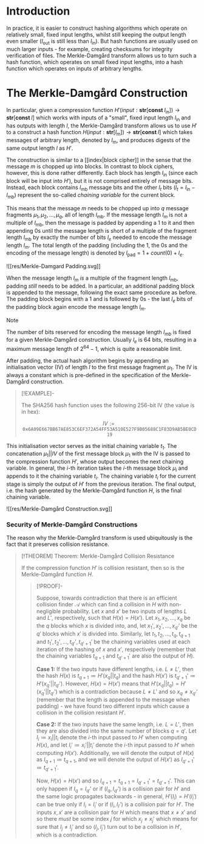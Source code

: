 # Introduction

In practice, it is easier to construct hashing algorithms which operate on relatively small, fixed input lengths, whilst still keeping the output length even smaller ($l_{\text{out}}$ is still less than $l_{\text{in}}$). But hash functions are usually used on much larger inputs - for example, creating checksums for integrity verification of files. The Merkle-Damgård transform allows us to turn such a hash function, which operates on small fixed input lengths, into a hash function which operates on inputs of arbitrary lengths.

# The Merkle-Damgård Construction

In particular, given a compression function $H'(\textit{input}: \textbf{str}[\textbf{const } l_{\text{in}}]) \to \textbf{str}[\textbf{const }l]$ which works with inputs of a "small", fixed input length $l_{\text{in}}$ and has outputs with length $l$, the Merkle-Damgård transform allows us to use $H'$ to a construct a hash function $H(\textit{input}: \textbf{str}[l_{\text{m}}]) \to \textbf{str}[\textbf{const }l]$ which takes messages of arbitrary length, denoted by $l_{\text{m}}$, and produces digests of the same output length $l$ as $H'$.

The construction is similar to a [[index|block cipher]] in the sense that the message $m$ is chopped up into blocks. In contrast to block ciphers, however, this is done rather differently. Each block has length $l_{\text{in}}$ (since each block will be input into $H'$), but it is not comprised entirely of message bits. Instead, each block contains $l_{\text{mb}}$ message bits and the other $l_t$ bits ($l_t = l_{\text{in}} - l_{\text{mb}}$) represent the so-called *chaining variable* for the current block.

This means that the message $m$ needs to be chopped up into $q$ message fragments $\mu_1, \mu_2, ..., \mu_q$, all of length $l_{\text{mb}}$. If the message length $l_m$ is not a multiple of $l_{\text{mb}}$, then the message is padded by appending a 1 to it and then appending 0s until the message length is short of a multiple of the fragment length $l_{\text{mb}}$ by exactly the number of bits $l_e$ needed to encode the message length $l_m$.  The total length of the padding (including the 1, the 0s and the encoding of the message length) is denoted by $l_{\text{pad}} = 1 + \textit{count}(0) + l_e$.

![[res/Merkle-Damgard Padding.svg]]

When the message length $l_m$ *is* a multiple of the fragment length $l_{\text{mb}}$, padding *still* needs to be added. In a particular, an additional padding block is appended to the message, following the exact same procedure as before. The padding block begins with a $1$ and is followed by $0$s - the last $l_e$ bits of the padding block again encode the message length $l_m$.

>[!NOTE]
>The number of bits reserved for encoding the message length $l_{mb}$ is fixed for a given Merkle-Damgård construction. Usually $l_e$ is 64 bits, resulting in a maximum message length of $2^{64} - 1$, which is quite a reasonable limit.
>

After padding, the actual hash algorithm begins by appending an initialisation vector (IV) of length $l$ to the first message fragment $\mu_1$. The IV is always a constant which is pre-defined in the specification of the Merkle-Damgård construction.

>[!EXAMPLE]-
>
>The SHA256 hash function uses the following 256-bit IV (the value is in hex):
>
>$$
>IV := \texttt{0x6A09E667BB67AE853C6EF372A54FF53A510E527F9B05688C1F83D9AB5BE0CD19}
>$$
>

This initialisation vector serves as the initial chaining variable $t_1$. The concatenation $\mu_1 || IV$ of the first message block $\mu_1$ with the IV is passed to the compression function $H'$, whose output becomes the next chaining variable. In general, the $i$-th iteration takes the $i$-th message block $\mu_i$ and appends to it the chaining variable $t_i$. The chaining variable $t_i$ for the current stage is simply the output of $H'$ from the previous iteration. The final output, i.e. the hash generated by the Merkle-Damgård function $H$, is the final chaining variable.

![[res/Merkle-Damgård Construction.svg]]

### Security of Merkle-Damgård Constructions
The reason why the Merkle-Damgård transform is used ubiquitously is the fact that it preserves collision resistance.

>[!THEOREM] Theorem: Merkle-Damgård Collision Resistance
>
>If the compression function $H'$ is collision resistant, then so is the Merkle-Damgård function $H$.
>
>>[!PROOF]-
>>
>>Suppose, towards contradiction that there is an efficient collision finder $\mathcal{A}$ which can find a collision in $H$ with non-negligible probability. Let $x$ and $x'$ be two inputs of lengths $L$ and $L'$, respectively, such that $H(x) = H(x')$. Let $x_1, x_2, ..., x_q$ be the $q$ blocks which $x$ is divided into, and, let $x_1', x_2', ..., x_{q'}'$ be the $q'$ blocks which $x'$ is divided into. Similarly, let $t_1, t_2, ..., t_q, t_{q+1}$ and $t_1', t_2', ..., t_{q'}', t_{q'+1}'$ be the chaining variables used at each iteration of the hashing of $x$ and $x'$, respectively (remember that the chaining variables $t_{q+1}$ and $t_{q'+1}'$ are also the output of $H$).
>>
>>**Case 1:** If the two inputs have different lengths, i.e. $L \ne L'$, then the hash $H(x)$ is $t_{q+1} \coloneqq H'(x_q||t_{q})$ and the hash $H(x')$ is $t_{q'+1}' \coloneqq H'(x_q'||t_{q'}')$. However, $H(x) = H(x')$ means that $H'(x_q||t_{q}) = H'(x_q'||t_{q'}')$ which is a contradiction because $L\ne L'$ and so $x_q \ne x_{q'}'$ (remember that the length is appended to the message when padding) - we have found two different inputs which cause a collision in the collision resistant $H'$.
>>
>>**Case 2:** If the two inputs have the same length, i.e. $L = L'$, then they are also divided into the same number of blocks $q = q'$. Let $I_i \coloneqq x_i||t_i$ denote the $i$-th input passed to $H'$ when computing $H(x)$, and let $I_i' \coloneqq x_i'||t_i'$ denote the $i$-th input passed to $H'$ when computing $H(x')$. Additionally, we will denote the output of $H(x)$ as $I_{q+1} \coloneqq t_{q+1}$, and we will denote the output of $H(x')$ as $I_{q'+1}' \coloneqq t_{q'+1}'$.
>>
>>Now, $H(x) = H(x')$ and so $I_{q+1} = t_{q+1} = I_{q'+1}' = t_{q'+1}'$. This can only happen if $I_q = I_{q'}'$ or if $(I_q, I_{q'}')$ is a collision pair for $H'$ and the same logic propagates backwards - in general, $H'(I_i) = H'(I_i')$ can be true only if $I_i = I_i'$ or if $(I_i, I_{i'}')$ is a collision pair for $H'$. The inputs $x, x'$ are a collision pair for $H$ which means that $x \ne x'$ and so there *must* be some index $j$ for which $x_j \ne x_j'$ which means for sure that $I_j \ne I_j'$ and so $(I_j, I_j')$ turn out to be a collision in $H'$, which is a contradiction.
>>
>
